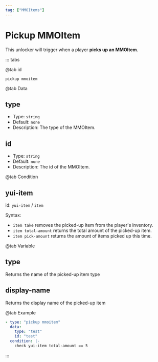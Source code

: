 ```yaml
---
tag: ["MMOItems"]
---
```


# Pickup MMOItem

This unlocker will trigger when a player **picks up an MMOItem**.

::: tabs

@tab id

`pickup mmoitem`

@tab Data

## type <Badge text="Required" type="tip" />

- Type: `string`
- Default: `none`
- Description: The type of the MMOItem.

## id <Badge text="Required" type="tip" />

- Type: `string`
- Default: `none`
- Description: The id of the MMOItem.

@tab Condition

## yui-item

id: `yui-item` / `item`

Syntax:
- `item take` removes the picked-up item from the player's inventory.
- `item total-amount` returns the total amount of the picked-up item.
- `item pick-amount` returns the amount of items picked up this time.

@tab Variable

## type
Returns the name of the picked-up item type

## display-name
Returns the display name of the picked-up item

@tab Example

```yaml
- type: "pickup mmoitem"
  data:
    type: "test"
    id: "test"
  condition: |-
    check yui-item total-amount == 5
```

:::
